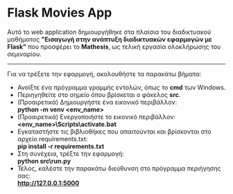 # Flask Movies App

Αυτό το web application δημιουργήθηκε στα πλαίσια του διαδικτυακού μαθήματος <b>"Εισαγωγή στην ανάπτυξη διαδικτυακών εφαρμογών με Flask"</b> που προσφέρει το <b>Mathesis</b>, ως τελική εργασία ολοκλήρωσης του σεμιναρίου.

<hr>

Για να τρέξετε την εφαρμογή, ακολουθήστε τα παρακάτω βήματα:

* Ανοίξτε ένα πρόγραμμα γραμμής εντολών, όπως το <b>cmd</b> των Windows.
* Περιηγηθείτε στο σημείο όπου βρίσκεται ο φάκελος <b>src</b>.
* (Προαιρετικά) Δημιουργήστε ένα εικονικό περιβάλλον:<br>
<b>python -m venv <env_name></b>
* (Προαιρετικά) Ενεργοποιήστε το εικονικό περιβάλλον:<br>
<b><env_name>\Scripts\activate.bat</b>
* Εγκαταστήστε τις βιβλιοθήκες που απαιτούνται και βρίσκονται στο αρχείο requirements.txt:<br>
<b>pip install -r requirements.txt</b>
* Στη συνέχεια, τρέξτε την εφαρμογή:<br>
<b>python src\run.py</b>
* Τέλος, καλέστε την παρακάτω διεύθυνση στο πρόγραμμα περιήγησης σας:<br>
<b>http://127.0.0.1:5000</b>
